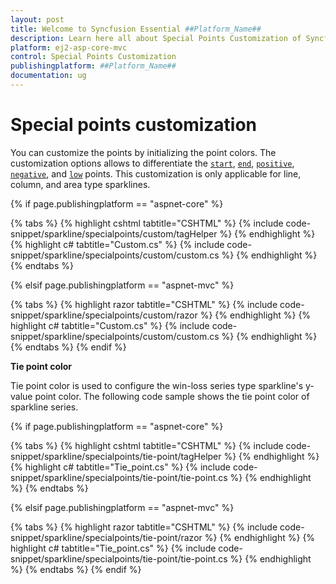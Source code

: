 ```yaml
---
layout: post
title: Welcome to Syncfusion Essential ##Platform_Name##
description: Learn here all about Special Points Customization of Syncfusion Essential ##Platform_Name## widgets based on HTML5 and jQuery.
platform: ej2-asp-core-mvc
control: Special Points Customization
publishingplatform: ##Platform_Name##
documentation: ug
---
```



# Special points customization

You can customize the points by initializing the point colors. The customization options allows to differentiate the [`start`](https://help.syncfusion.com/cr/aspnetcore-js2/Syncfusion.EJ2~Syncfusion.EJ2.Charts.Sparkline~StartPointColor.html), [`end`](https://help.syncfusion.com/cr/aspnetcore-js2/Syncfusion.EJ2~Syncfusion.EJ2.Charts.Sparkline~EndPointColor.html), [`positive`](https://help.syncfusion.com/cr/aspnetcore-js2/Syncfusion.EJ2~Syncfusion.EJ2.Charts.Sparkline~HighPointColor.html), [`negative`](https://help.syncfusion.com/cr/aspnetcore-js2/Syncfusion.EJ2~Syncfusion.EJ2.Charts.Sparkline~NegativePointColor.html), and [`low`](https://help.syncfusion.com/cr/aspnetcore-js2/Syncfusion.EJ2~Syncfusion.EJ2.Charts.Sparkline~LowPointColor.html) points. This customization is only applicable for line, column, and area type sparklines.

<!-- markdownlint-disable MD036 -->

{% if page.publishingplatform == "aspnet-core" %}

{% tabs %}
{% highlight cshtml tabtitle="CSHTML" %}
{% include code-snippet/sparkline/specialpoints/custom/tagHelper %}
{% endhighlight %}
{% highlight c# tabtitle="Custom.cs" %}
{% include code-snippet/sparkline/specialpoints/custom/custom.cs %}
{% endhighlight %}
{% endtabs %}

{% elsif page.publishingplatform == "aspnet-mvc" %}

{% tabs %}
{% highlight razor tabtitle="CSHTML" %}
{% include code-snippet/sparkline/specialpoints/custom/razor %}
{% endhighlight %}
{% highlight c# tabtitle="Custom.cs" %}
{% include code-snippet/sparkline/specialpoints/custom/custom.cs %}
{% endhighlight %}
{% endtabs %}
{% endif %}



**Tie point color**

Tie point color is used to configure the win-loss series type sparkline's y-value point color. The following code sample shows the tie point color of sparkline series.

{% if page.publishingplatform == "aspnet-core" %}

{% tabs %}
{% highlight cshtml tabtitle="CSHTML" %}
{% include code-snippet/sparkline/specialpoints/tie-point/tagHelper %}
{% endhighlight %}
{% highlight c# tabtitle="Tie_point.cs" %}
{% include code-snippet/sparkline/specialpoints/tie-point/tie-point.cs %}
{% endhighlight %}
{% endtabs %}

{% elsif page.publishingplatform == "aspnet-mvc" %}

{% tabs %}
{% highlight razor tabtitle="CSHTML" %}
{% include code-snippet/sparkline/specialpoints/tie-point/razor %}
{% endhighlight %}
{% highlight c# tabtitle="Tie_point.cs" %}
{% include code-snippet/sparkline/specialpoints/tie-point/tie-point.cs %}
{% endhighlight %}
{% endtabs %}
{% endif %}


